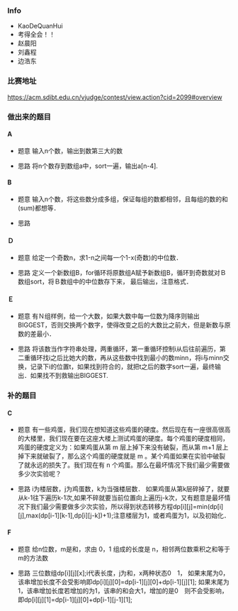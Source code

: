 ### Info
* KaoDeQuanHui
* 考得全会！！
* 赵晨阳
* 刘鑫程
* 边浩东

### 比赛地址
https://acm.sdibt.edu.cn/vjudge/contest/view.action?cid=2099#overview

### 做出来的题目

#### A

* 题意
输入n个数，输出到数第三大的数

* 思路
将n个数存到数组a中，sort一遍，输出a[n-4].

#### B

* 题意
输入n个数，将这些数分成多组，保证每组的数都相邻，且每组的数的和(sum)都想等．

* 思路


#### Ｄ

* 题意
给定一个奇数n，求1-n之间每一个1-x(奇数)的中位数．

* 思路
定义一个新数组B，for循环将原数组A赋予新数组B，循环到奇数就对Ｂ数组sort，将Ｂ数组中的中位数存下来，
最后输出，注意格式．

#### Ｅ　

* 题意
有Ｎ组样例，给一个大数，如果大数中每一位数为降序则输出BIGGEST，否则交换两个数字，使得改变之后的大数比之前大，但是新数与原数的差最小．

* 思路
将该数当作字符串处理，两重循环，第一重循环控制i从后往前遍历，第二重循环找i之后比她大的数，再从这些数中找到最小的数minn，将i与minn交换，记录下i的位置t，如果找到符合的，就把t之后的数字sort一遍，最终输出．如果找不到救输出BIGGEST.

### 补的题目

#### C

* 题意
有一些鸡蛋，我们现在想知道这些鸡蛋的硬度。然后现在有一座很高很高的大楼里，我们现在要在这座大楼上测试鸡蛋的硬度。每个鸡蛋的硬度相同，鸡蛋的硬度定义为：如果鸡蛋从第 m 层上掉下来没有破裂，而从第 m+1 层上掉下来就破裂了，那么这个鸡蛋的硬度就是 m 。某个鸡蛋如果在实验中破裂了就永远的损失了。我们现在有 n 个鸡蛋。那么在最坏情况下我们最少需要做多少次实验呢？

* 思路
i为楼层数，j为鸡蛋数，k为当强楼层数．
如果鸡蛋从第k层碎掉了，就要从k-1往下遍历k-1次,如果不碎就要当前位置向上遍历j-k次，又有题意是最坏情况下我们最少需要做多少次实验，所以得到状态转移方程dp[i][j]=min(dp[i][j],max(dp[i-1][k-1],dp[i][j-k])+1);注意楼层为1，或者鸡蛋为1，以及初始化．
#### F

* 题意
给n位数，m是和，求由 0，1 组成的长度是 n，相邻两位数乘积之和等于 m的方法数

* 思路
三位数组dp[i][j][x];i代表长度，j为和，x两种状态0　1，
如果末尾为0，该串增加长度不会受影响即dp[i][j][0]=dp[i-1][j][0]+dp[i-1][j][1];
如果末尾为1，该串增加长度若增加的为1，该串的和会大1，增加的是0　则不会受影响，即dp[i][j][1]=dp[i-1][j][0]+dp[i-1][j-1][1];



